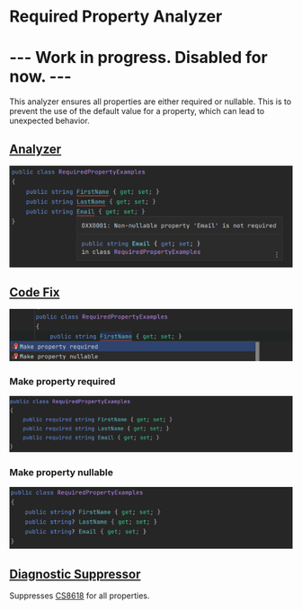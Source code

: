 # Required Property Analyzer

# --- Work in progress. Disabled for now. ---

This analyzer ensures all properties are either required or nullable. This is to prevent the use of the default value for a property, which can lead to unexpected behavior.

## [Analyzer](RequiredPropertyAnalyzer.cs)
![Required Property Analyzer](assets/Analyzer.png)

## [Code Fix](RequiredPropertyCodeFixProvider.cs)
![Required Property Code Fix](assets/CodeFix_Selector.png)

### Make property required
![Code Fix - Make Required](assets/CodeFix_Required.png)

### Make property nullable
![Code Fix - Make Nullable](assets/CodeFix_Nullable.png)


## [Diagnostic Suppressor](RequiredPropertyDiagnosticSuppressor.cs)
Suppresses [CS8618](https://learn.microsoft.com/en-us/dotnet/csharp/language-reference/compiler-messages/nullable-warnings#nonnullable-reference-not-initialized) for all properties.